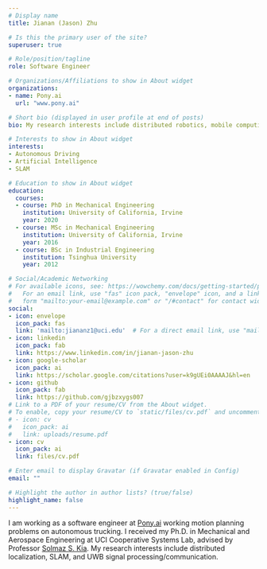 ```yaml
---
# Display name
title: Jianan (Jason) Zhu

# Is this the primary user of the site?
superuser: true

# Role/position/tagline
role: Software Engineer

# Organizations/Affiliations to show in About widget
organizations:
- name: Pony.ai
  url: "www.pony.ai"

# Short bio (displayed in user profile at end of posts)
bio: My research interests include distributed robotics, mobile computing and programmable matter.

# Interests to show in About widget
interests:
- Autonomous Driving
- Artificial Intelligence
- SLAM

# Education to show in About widget
education:
  courses:
  - course: PhD in Mechanical Engineering
    institution: University of California, Irvine
    year: 2020
  - course: MSc in Mechanical Engineering
    institution: University of California, Irvine
    year: 2016
  - course: BSc in Industrial Engineering
    institution: Tsinghua University
    year: 2012

# Social/Academic Networking
# For available icons, see: https://wowchemy.com/docs/getting-started/page-builder/#icons
#   For an email link, use "fas" icon pack, "envelope" icon, and a link in the
#   form "mailto:your-email@example.com" or "/#contact" for contact widget.
social:
- icon: envelope
  icon_pack: fas
  link: 'mailto:jiananz1@uci.edu'  # For a direct email link, use "mailto:test@example.org".
- icon: linkedin
  icon_pack: fab
  link: https://www.linkedin.com/in/jianan-jason-zhu
- icon: google-scholar
  icon_pack: ai
  link: https://scholar.google.com/citations?user=k9gUEi0AAAAJ&hl=en
- icon: github
  icon_pack: fab
  link: https://github.com/gjbzxygs007
# Link to a PDF of your resume/CV from the About widget.
# To enable, copy your resume/CV to `static/files/cv.pdf` and uncomment the lines below.
# - icon: cv
#   icon_pack: ai
#   link: uploads/resume.pdf
- icon: cv
  icon_pack: ai
  link: files/cv.pdf

# Enter email to display Gravatar (if Gravatar enabled in Config)
email: ""

# Highlight the author in author lists? (true/false)
highlight_name: false
---
```

I am working as a software engineer at <a href="http://www.pony.ai/">Pony.ai</a> working motion planning problems on autonomous trucking. I received my Ph.D. in Mechanical and Aerospace Engineering at UCI Cooperative Systems Lab, advised by Professor <a href="http://solmaz.eng.uci.edu/">Solmaz S. Kia</a>. My research interests include distributed localization, SLAM, and UWB signal processing/communication. 
